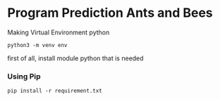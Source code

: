 # Program Prediction Ants and Bees

Making Virtual Environment python
```
python3 -m venv env
```

first of all, install module python that is needed
### Using Pip
```
pip install -r requirement.txt
```
